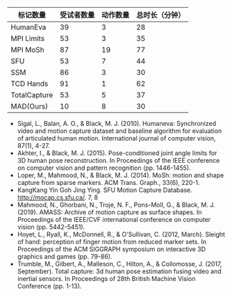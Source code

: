 

| 标记数量     | 受试者数量 | 动作数量 | 总时长（分钟） |
| ------------ | ---------- | -------- | -------------- |
| HumanEva     | 39         | 3        | 28             |
| MPI Limits   | 53         | 3        | 35             |
| MPI MoSh     | 87         | 19       | 77             |
| SFU          | 53         | 7        | 44             |
| SSM          | 86         | 3        | 30             |
| TCD Hands    | 91         | 1        | 62             |
| TotalCapture | 53         | 5        | 37             |
| MAD(Ours)    | 10         | 8        | 30             |

- Sigal, L., Balan, A. O., & Black, M. J. (2010). Humaneva: Synchronized video and motion capture dataset and baseline algorithm for evaluation of articulated human motion. International journal of computer vision, 87(1), 4-27.
- Akhter, I., & Black, M. J. (2015). Pose-conditioned joint angle limits for 3D human pose reconstruction. In Proceedings of the IEEE conference on computer vision and pattern recognition (pp. 1446-1455).
- Loper, M., Mahmood, N., & Black, M. J. (2014). MoSh: motion and shape capture from sparse markers. ACM Trans. Graph., 33(6), 220-1.
- KangKang Yin Goh Jing Ying. SFU Motion Capture Database. http://mocap.cs.sfu.ca/. 7, 8
- Mahmood, N., Ghorbani, N., Troje, N. F., Pons-Moll, G., & Black, M. J. (2019). AMASS: Archive of motion capture as surface shapes. In Proceedings of the IEEE/CVF international conference on computer vision (pp. 5442-5451).
- Hoyet, L., Ryall, K., McDonnell, R., & O'Sullivan, C. (2012, March). Sleight of hand: perception of finger motion from reduced marker sets. In Proceedings of the ACM SIGGRAPH symposium on interactive 3D graphics and games (pp. 79-86).
- Trumble, M., Gilbert, A., Malleson, C., Hilton, A., & Collomosse, J. (2017, September). Total capture: 3d human pose estimation fusing video and inertial sensors. In Proceedings of 28th British Machine Vision Conference (pp. 1-13).